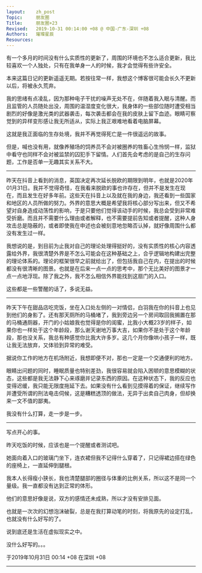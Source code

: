 ```yaml
---
layout:    zh_post
Topic:     朋友圈
Title:     朋友圈+23
Revised:   2019-10-31 00:14:00 +08 @ 中国-广东-深圳 +08
Authors:   璀璨星辰
Resources:
---
```


有一个多月的时间没有什么实质性的更新了，周围的环境也不怎么适合更新，我比较喜欢一个人独处，只有在我单身一人的时候，我才会觉得有些许安全。

本来这篇日记的更新遥遥无期。若按往常一样，我想这个博客很可能会长久不更新以后，将被永久荒弃。

我的思绪有点凌乱，因为那种电子干扰的噪声无处不在，伴随着我入眠与清醒。而且监管的人员随处出没，周围的温湿度变化很大，我身体的一些部位随时遭受相当剧烈的好像是激光类的武器袭击，每次袭击都会在我的皮肤上留下血迹。眼睛可察觉到的异样变形感让我无所适从，实际上我正艰难地看着电脑屏幕。

这就是我正面临的生存处境，我并不再觉得死亡是一件很遥远的故事。

但是，喊也没有用，就像养殖场的饲养员不会对被圈养的牲畜心生怜悯一样，监狱中看守也同样不会对被监禁的囚犯手下留情。人们首先会考虑的是自己的生存问题，工作是否单一无趣其实关系不大。

--------------------------------------------------------------------------------

昨天在抖音上看到的消息，英国决定再次延长脱欧的期限到明年，也就是2020年01月31日。我并不觉得奇怪，在我看来脱欧的事也许存在，但并不是发生在现在，而且发生在好多年前。这些天在抖音上以及就在我的身边，我还看到一些国家和地区的人员所做的努力。外界的意思大概是希望我将核心部分写出来，但又不希望对自身造成动荡性的影响，于是只要他们觉得该动手的时候，我总会受到非常难受折磨。而且并不需要什么理由或者解释，也不需要提前告知或者提醒，这种人身攻击总是隐蔽的，或者即使我在申述也会被刻意地忽略否认掉，就好像周围什么都没有发生过一样。

我想说的是，到目前为止我对自己的理论处理得挺好的，没有实质性的核心内容透露给外界，我很清楚外界是不怎么可能会在这种基础之上，合乎逻辑地构建出完整的理论体系的。理论的框架很早之前就给出了，但包括我自己在内，在提出的时候都没有很清晰的图景。也就是在后来一点一点的思考中，那个无比美好的图景才一点一点地浮现。除了我之外，我不怎么相信外界能找到这扇门的入口。

这些都是一些警醒的话了，多说无益。

--------------------------------------------------------------------------------

昨天下午在甜品店吃完饭，坐在入口处左侧的一对情侣，白羽我在你的抖音上也见到他们的身影了。还有那天厕所的马桶堵了，我到旁边另一个房间取回我搁置在那的马桶通厕器，开门的小姑娘我也觉得是你的闺蜜，比我小大概23岁的样子，如果你也一样处于这个年龄段，那么谢天谢地万事大吉，如果你不是处于这个年龄段，那也没关系，我总有种感觉你比我大许多岁。这几个月你像哄小孩子一样，既让我无法放弃，又体验到异常的难受。

据说你工作的地方在机场附近，我想即便不对，那也一定是一个交通便利的地方。

眼睛出问题的同时，睡眠质量也特别差劲，我很容易就会陷入困顿的意思模糊的状态，这些都是我无法静下心来琢磨并记录东西的原因。在这种状态下，我的反应也变得迟缓，我只能无限度拖延下去。如果没有什么看到见摸得着的保证，继续写作并遭受所谓的刑法电击伺候，这是糟糕透顶的做法，无异于出卖自己肉身，但却换来一文不值的鄙夷。

我没有什么打算，走一步是一步。

--------------------------------------------------------------------------------

写点开心的事。

昨天吃饭的时候，应该也是一个提醒或者测试吧。

她面向着入口的玻璃门坐下，连衣裙但我不记得什么穿着了，只记得裙边搭在绿色的座椅上，一直延伸到腿根。

我本人长得瘦小狭长，我也清楚腿部的圈径与体重的比例关系，所以这不是同一个量级。我一直都没有达到正常的体形。

他们的意思好像是说，双方的感情还未成熟，所以才没有安排见面。

也就是一次次的幻想泡沫破裂，总是在我打算动笔的时刻，将我原先的设定打乱，也就没有什么好写的了。

说到底还是生活在虚拟现实之中。

没什么好写的。。。

于2019年10月31日 00:14 +08 在深圳 +08

--------------------------------------------------------------------------------
